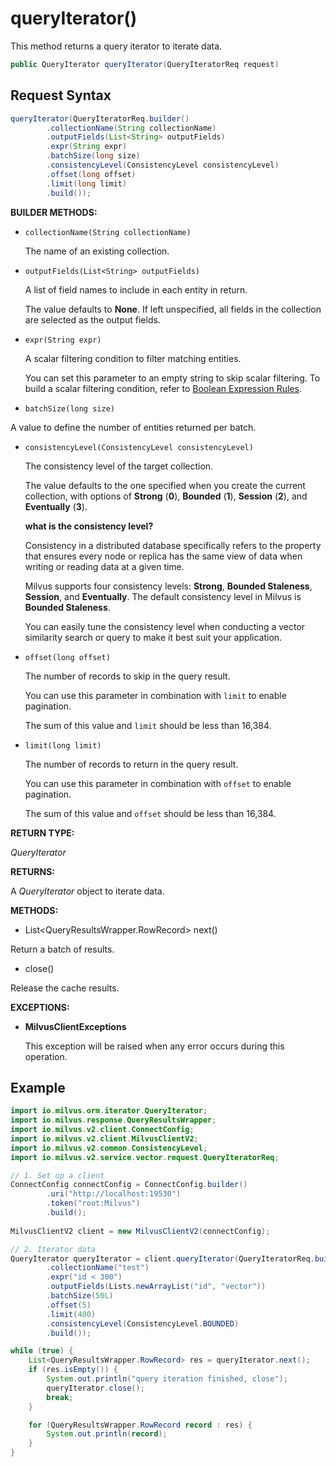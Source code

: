 # queryIterator()

This method returns a query iterator to iterate data.

```java
public QueryIterator queryIterator(QueryIteratorReq request)
```

## Request Syntax

```java
queryIterator(QueryIteratorReq.builder()
        .collectionName(String collectionName)
        .outputFields(List<String> outputFields)
        .expr(String expr)
        .batchSize(long size)
        .consistencyLevel(ConsistencyLevel consistencyLevel)
        .offset(long offset)
        .limit(long limit)
        .build());
```

**BUILDER METHODS:**

- `collectionName(String collectionName)`

    The name of an existing collection.

- `outputFields(List<String> outputFields)`

    A list of field names to include in each entity in return.

    The value defaults to **None**. If left unspecified, all fields in the collection are selected as the output fields.

- `expr(String expr)`

    A scalar filtering condition to filter matching entities. 

    You can set this parameter to an empty string to skip scalar filtering. To build a scalar filtering condition, refer to [Boolean Expression Rules](https://milvus.io/docs/boolean.md). 

- `batchSize(long size)`

A value to define the number of entities returned per batch.

- `consistencyLevel(ConsistencyLevel consistencyLevel)`

    The consistency level of the target collection.

    The value defaults to the one specified when you create the current collection, with options of **Strong** (**0**), **Bounded** (**1**), **Session** (**2**), and **Eventually** (**3**).

    <div class="admonition note">

    <p><b>what is the consistency level?</b></p>

    <p>Consistency in a distributed database specifically refers to the property that ensures every node or replica has the same view of data when writing or reading data at a given time.</p>
    <p>Milvus supports four consistency levels: <strong>Strong</strong>, <strong>Bounded Staleness</strong>, <strong>Session</strong>, and <strong>Eventually</strong>. The default consistency level in Milvus is <strong>Bounded Staleness</strong>.</p>
    <p>You can easily tune the consistency level when conducting a vector similarity search or query to make it best suit your application.</p>

    </div>

- `offset(long offset)`

    The number of records to skip in the query result. 

    You can use this parameter in combination with `limit` to enable pagination.

    The sum of this value and `limit` should be less than 16,384. 

- `limit(long limit)`

    The number of records to return in the query result.

    You can use this parameter in combination with `offset` to enable pagination.

    The sum of this value and `offset` should be less than 16,384. 

**RETURN TYPE:**

*QueryIterator*

**RETURNS:**

A *QueryIterator* object to iterate data.

**METHODS:**

- List\<QueryResultsWrapper.RowRecord> next()

Return a batch of results.

- close()

Release the cache results.

**EXCEPTIONS:**

- **MilvusClientExceptions**

    This exception will be raised when any error occurs during this operation.

## Example

```java
import io.milvus.orm.iterator.QueryIterator;
import io.milvus.response.QueryResultsWrapper;
import io.milvus.v2.client.ConnectConfig;
import io.milvus.v2.client.MilvusClientV2;
import io.milvus.v2.common.ConsistencyLevel;
import io.milvus.v2.service.vector.request.QueryIteratorReq;

// 1. Set up a client
ConnectConfig connectConfig = ConnectConfig.builder()
        .uri("http://localhost:19530")
        .token("root:Milvus")
        .build();
        
MilvusClientV2 client = new MilvusClientV2(connectConfig);

// 2. Iterator data
QueryIterator queryIterator = client.queryIterator(QueryIteratorReq.builder()
        .collectionName("test")
        .expr("id < 300")
        .outputFields(Lists.newArrayList("id", "vector"))
        .batchSize(50L)
        .offset(5)
        .limit(400)
        .consistencyLevel(ConsistencyLevel.BOUNDED)
        .build());

while (true) {
    List<QueryResultsWrapper.RowRecord> res = queryIterator.next();
    if (res.isEmpty()) {
        System.out.println("query iteration finished, close");
        queryIterator.close();
        break;
    }

    for (QueryResultsWrapper.RowRecord record : res) {
        System.out.println(record);
    }
}
```

